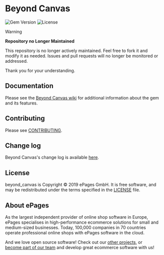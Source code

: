 # Beyond Canvas

![Gem Version](https://img.shields.io/gem/v/beyond_canvas?label=gem%20version)
![License](https://img.shields.io/github/license/ePages-de/beyond_canvas)

> [!WARNING]  
> **Repository no Longer Maintained**
>
> This repository is no longer actively maintained. Feel free to fork it and modify it as needed. Issues and pull requests will no longer be monitored or addressed.
>
> Thank you for your understanding.

## Documentation

Please see the [Beyond Canvas wiki](https://github.com/ePages-de/beyond_canvas/wiki) for additional information about the gem and its features.

## Contributing

Please see [CONTRIBUTING](https://github.com/ePages-de/beyond_canvas/blob/master/CONTRIBUTING.md).

## Change log

Beyond Canvas's change log is available [here](https://github.com/ePages-de/beyond_canvas/blob/master/CHANGELOG.md).

## License

beyond_canvas is Copyright © 2019 ePages GmbH. It is free software, and may be redistributed under the terms specified in the [LICENSE](https://github.com/ePages-de/beyond_canvas/blob/master/LICENSE) file.

## About ePages

As the largest independent provider of online shop software in Europe, ePages specialises in high-performance ecommerce solutions for small and medium-sized businesses.
Today, 100,000 companies in 70 countries operate professional online shops with ePages software in the cloud.

And we love open source software!
Check out our [other projects](https://github.com/ePages-de), or [become part of our team](https://developer.epages.com/devjobs/) and develop great ecommerce software with us!
